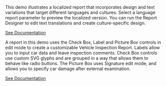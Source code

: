This demo illustrates a localized report that incorporates design and text variations that target different languages and cultures. Select a language report parameter to preview the localized version. You can run the Report Designer to edit text translations and create culture-specific design.

<a href="https://docs.devexpress.com/XtraReports/401573/detailed-guide-to-devexpress-reporting/globalize-and-localize-reports/localize-reports" target="_blank">See Documentation</a>

A report in this demo uses the Check Box, Label and Picture Box controls in edit mode to create a customizable Vehicle Inspection Report. Labels allow you to input car data and leave inspection comments. Check Box controls use custom SVG glyphs and are grouped in a way that allows them to behave like radio buttons. The Picture Box uses Signature edit mode, and allows you to specify car damage after external examination.

<a href="https://docs.devexpress.com/XtraReports/117343/detailed-guide-to-devexpress-reporting/provide-interactivity/edit-content-in-print-preview" target="_blank">See Documentation</a>
